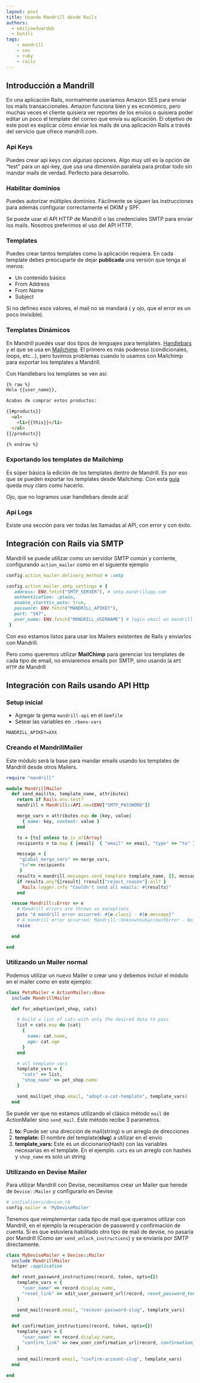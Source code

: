 ```yaml
---
layout: post
title: Usando Mandrill desde Rails
authors:
  - emilioeduardob
  - bunzli
tags:
    - mandrill
    - ses
    - ruby
    - rails
---
```


## Introducción a Mandrill

En una aplicación Rails, normalmente usaríamos Amazon SES para enviar los mails transaccionales. Amazon funciona bien y es económico, pero muchas veces el cliente quisiera ver reportes de los envíos o quisiera poder editar un poco el template del correo que envía su aplicación. El objetivo de este post es explicar cómo enviar los mails de una aplicación Rails a través del servicio que ofrece mandrill.com.

### Api Keys

Puedes crear api keys con algunas opciones. Algo muy util es la opción de “test" para un api-key, que usa una dimensión paralela para probar todo sin mandar mails de verdad. Perfecto para desarrollo.

### Habilitar dominios

Puedes autorizar múltiples dominios. Fácilmente se siguen las instrucciones para además configurar correctamente el DKIM y SPF.

Se puede usar el API HTTP de Mandrill o las credenciales SMTP para enviar los mails. Nosotros preferimos el uso del API HTTP.

### Templates
Puedes crear tantos templates como la aplicación requiera. En cada template debes preocuparte de dejar **publicada** una versión que tenga al menos:

- Un contenido básico
- From Address
- From Name
- Subject

Si no defines esos valores, el mail no se mandará ( y ojo, que el error es un poco invisible).

### Templates Dinámicos

En Mandrill puedes usar dos tipos de lenguajes para templates. [Handlebars](http://blog.mandrill.com/handlebars-for-templates-and-dynamic-content.html) y el que se usa en [Mailchimp](https://mandrill.zendesk.com/hc/en-us/articles/205582487-How-do-I-use-merge-tags-to-add-dynamic-content-#mailchimp-merge-tags). El primero es más poderoso (condicionales, loops, etc…), pero tuvimos problemas cuando lo usamos con Mailchimp para exportar los templates a Mandrill.

Con Handlebars los templates se ven así:

```html
{% raw %}
Hola {{user_name}},

Acabas de comprar estos productos:

{{#products}}
  <ul>
    <li>{{this}}</li>
  </ul>
{{/products}}

{% endraw %}
```

### Exportando los templates de Mailchimp

Es súper básica la edición de los templates dentro de Mandrill. Es por eso que se pueden exportar los templates desde Mailchimp. Con esta [guía](https://mandrill.zendesk.com/hc/en-us/articles/205583097-How-do-I-add-a-MailChimp-template-to-my-Mandrill-account-) queda muy claro como hacerlo.

Ojo, que no logramos usar handlebars desde acá!

### Api Logs

Existe una sección para ver todas las llamadas al API, con error y con éxito.

## Integración con Rails via SMTP

Mandrill se puede utilizar como un servidor SMTP común y corriente, configurando `action_mailer` como en el siguiente ejemplo

```ruby
config.action_mailer.delivery_method = :smtp

config.action_mailer.smtp_settings = {
   address: ENV.fetch("SMTP_SERVER"), # smtp.mandrillapp.com
   authentication: :plain,
   enable_starttls_auto: true,
   password: ENV.fetch("MANDRILL_APIKEY"),
   port: "587",
   user_name: ENV.fetch("MANDRILL_USERNAME") # login email en mandrill
 }

```

Con eso estamos listos para usar los Mailers existentes de Rails y enviarlos con Mandrill.

Pero como queremos utilizar **MailChimp** para gerenciar los templates de cada tipo de email, no enviaremos emails por SMTP, sino usando la `API HTTP` de Mandrill


## Integración con Rails usando API Http

### Setup inicial

- Agregar la gema `mandrill-api` en el `Gemfile`
- Setear las variables en `.rbenv-vars`
```
MANDRILL_APIKEY=XXX
```

### Creando el MandrillMailer

Este módulo será la base para mandar emails usando los templates de Mandrill desde otros Mailers.

``` ruby
require "mandrill"

module MandrillMailer
  def send_mail(to, template_name, attributes)
    return if Rails.env.test?
    mandrill = Mandrill::API.new(ENV["SMTP_PASSWORD"])

    merge_vars = attributes.map do |key, value|
      { name: key, content: value }
    end

    to = [to] unless to.is_a?(Array)
    recipients = to.map { |email|  { "email" => email, "type" => "to" } }

    message = {
     "global_merge_vars" => merge_vars,
     "to"=> recipients
     }
    results = mandrill.messages.send_template template_name, [], message
    if results.any?{|result| !result["reject_reason"].nil? }
      Rails.logger.info "Couldn't send all emails: #{results}"
    end

  rescue Mandrill::Error => e
    # Mandrill errors are thrown as exceptions
    puts "A mandrill error occurred: #{e.class} - #{e.message}"
    # A mandrill error occurred: Mandrill::UnknownSubaccountError - No subaccount exists with the id 'customer-123'
    raise

  end

end
```

### Utilizando un Mailer normal

Podemos utilizar un nuevo Mailer o crear uno y debemos incluir el módulo en el mailer como en este ejemplo:

```ruby
class PetsMailer < ActionMailer::Base
  include MandrillMailer

  def for_adoption(pet_shop, cats)

    # build a list of cats with only the desired data to pass
    list = cats.map do |cat|
      {
        name: cat.name,
        age: cat.age
      }
    end

    # all template vars
    template_vars = {
      "cats" => list,
      "shop_name" => pet_shop.name
    }

    send_mail(pet_shop.email, "adopt-a-cat-template", template_vars)
  end

```

Se puede ver que no estamos utilizando el clásico método `mail` de ActionMailer sino `send_mail`. Este método recibe 3 parametros.

1. **to:** Puede ser una dirección de mail(string) o un arreglo de direcciones
2. **template:** El nombre del template(**slug**) a utilizar en el envío
3. **template_vars:** Este es un diccionario(Hash) con las variables necesarias en el template. En el ejemplo. `cats` es un arreglo con hashes y `shop_name` es solo un string

### Utilizando en Devise Mailer

Para utilizar Mandrill con Devise, necesitamos crear un Mailer que herede de `Devise::Mailer` y configurarlo en Devise

```ruby
# initializers/devise.rb
config.mailer = 'MyDeviseMailer'
```

Tenemos que reimplementar cada tipo de mail que queramos utilizar con Mandrill, en el ejemplo la recuperación de password y confirmación de cuenta.
Si es que estuviera habilitado otro tipo de mail de devise, no pasaría por Mandrill (Como ser `send_unlock_instructions`) y se enviaría por SMTP directamente.

``` ruby
class MyDeviseMailer < Devise::Mailer
  include MandrillMailer
  helper :application

  def reset_password_instructions(record, token, opts={})
    template_vars = {
      "user_name" => record.display_name,
      "reset_link" => edit_user_password_url(record, reset_password_token: token)
    }

    send_mail(record.email, "recover-password-slug", template_vars)
  end

  def confirmation_instructions(record, token, opts={})
    template_vars = {
      "user_name" => record.display_name,
      "confirm_link" => new_user_confirmation_url(record, confirmation_token: token)
    }

    send_mail(record.email, "confirm-account-slug", template_vars)
  end

end

```

